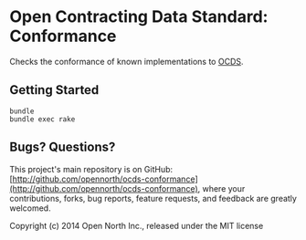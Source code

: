 # Open Contracting Data Standard: Conformance

Checks the conformance of known implementations to [OCDS](http://standard.open-contracting.org/).

## Getting Started

    bundle
    bundle exec rake

## Bugs? Questions?

This project's main repository is on GitHub: [http://github.com/opennorth/ocds-conformance](http://github.com/opennorth/ocds-conformance), where your contributions, forks, bug reports, feature requests, and feedback are greatly welcomed.

Copyright (c) 2014 Open North Inc., released under the MIT license
